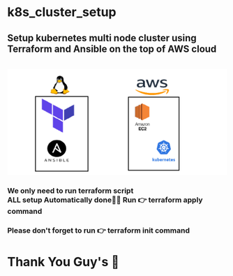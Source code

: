 # k8s_cluster_setup
<h2>Setup kubernetes multi node cluster using Terraform and Ansible on the top of AWS cloud</h2>
<br>
<img src="https://raw.githubusercontent.com/sagarjangid41/k8s_cluster_setup/main/setup%20multicluster.png" />

<h3>We only need to run terraform script <br>
 ALL setup Automatically done🥳🥳
  Run 👉 terraform apply command</h3> 
<h3> Please don't forget to run  👉 terraform init  command </h3>

<h1> Thank You Guy's 🙂</h1>
